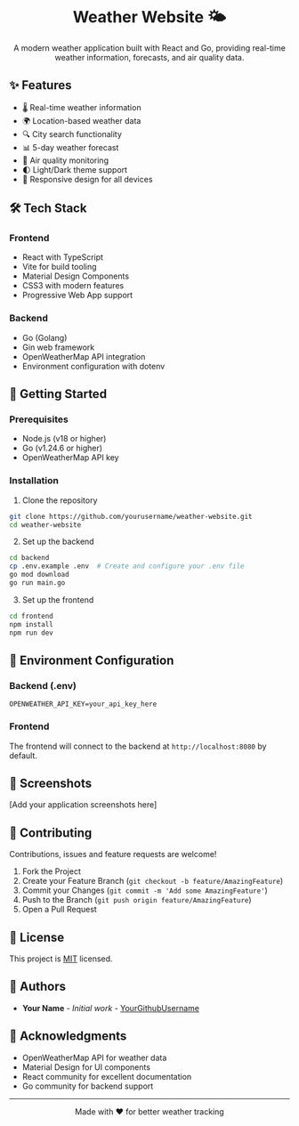 <h1 align="center">Weather Website 🌤️</h1>

<p align="center">
  A modern weather application built with React and Go, providing real-time weather information, forecasts, and air quality data.
</p>

## ✨ Features

- 🌡️ Real-time weather information
- 🌍 Location-based weather data
- 🔍 City search functionality
- 📊 5-day weather forecast
- 💨 Air quality monitoring
- 🌓 Light/Dark theme support
- 📱 Responsive design for all devices

## 🛠️ Tech Stack

### Frontend
- React with TypeScript
- Vite for build tooling
- Material Design Components
- CSS3 with modern features
- Progressive Web App support

### Backend
- Go (Golang)
- Gin web framework
- OpenWeatherMap API integration
- Environment configuration with dotenv

## 🚀 Getting Started

### Prerequisites
- Node.js (v18 or higher)
- Go (v1.24.6 or higher)
- OpenWeatherMap API key

### Installation

1. Clone the repository
```bash
git clone https://github.com/yourusername/weather-website.git
cd weather-website
```

2. Set up the backend
```bash
cd backend
cp .env.example .env  # Create and configure your .env file
go mod download
go run main.go
```

3. Set up the frontend
```bash
cd frontend
npm install
npm run dev
```

## 🔧 Environment Configuration

### Backend (.env)
```env
OPENWEATHER_API_KEY=your_api_key_here
```

### Frontend
The frontend will connect to the backend at `http://localhost:8080` by default.

## 📱 Screenshots

[Add your application screenshots here]

## 🤝 Contributing

Contributions, issues and feature requests are welcome!

1. Fork the Project
2. Create your Feature Branch (`git checkout -b feature/AmazingFeature`)
3. Commit your Changes (`git commit -m 'Add some AmazingFeature'`)
4. Push to the Branch (`git push origin feature/AmazingFeature`)
5. Open a Pull Request

## 📝 License

This project is [MIT](https://opensource.org/licenses/MIT) licensed.

## 👥 Authors

- **Your Name** - *Initial work* - [YourGithubUsername](https://github.com/YourGithubUsername)

## 🙏 Acknowledgments

- OpenWeatherMap API for weather data
- Material Design for UI components
- React community for excellent documentation
- Go community for backend support

---
<p align="center">Made with ❤️ for better weather tracking</p>